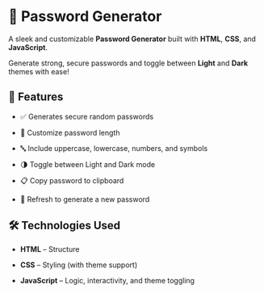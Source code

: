 # 🔐 Password Generator 

A sleek and customizable **Password Generator** built with **HTML**, **CSS**, and **JavaScript**. 

Generate strong, secure passwords and toggle between **Light** and **Dark** themes with ease!

## 🚀 Features

- ✅ Generates secure random passwords

- 🔢 Customize password length

- 🔤 Include uppercase, lowercase, numbers, and symbols

- 🌗 Toggle between Light and Dark mode

- 📋 Copy password to clipboard

- 🔄 Refresh to generate a new password

## 🛠️ Technologies Used

- **HTML** – Structure

- **CSS** – Styling (with theme support)

- **JavaScript** – Logic, interactivity, and theme toggling
